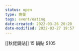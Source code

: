 ```yaml
---
status: open
type: 晚餐
tags: event/eating
date-created: 2022-03-26 20:20
date-modified: 2022-03-27 19:57
---
```



[[秋佬鍋貼]] 15 鍋貼 $105


